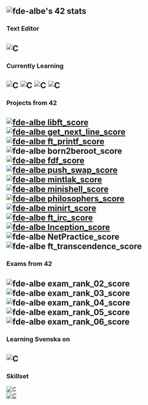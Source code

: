 ![fde-albe's 42 stats](https://badge42.vercel.app/api/v2/cl60uslo9000609mgufzwqfyj/stats?cursusId=21&coalitionId=110)
---
### Text Editor
![C](https://img.shields.io/badge/CLion-000000?style=for-the-badge&logo=clion&logoColor=white)
---
### Currently Learning
![C](https://img.shields.io/badge/C-00599C?style=for-the-badge&logo=c&logoColor=white)
![C](https://img.shields.io/badge/C%2B%2B-00599C?style=for-the-badge&logo=c%2B%2B&logoColor=white)
![C](https://img.shields.io/badge/OpenGL-FFFFFF?style=for-the-badge&logo=opengl)
![C](https://img.shields.io/badge/Python-FFD43B?style=for-the-badge&logo=python&logoColor=blue)
---
### Projects from 42
[![fde-albe libft_score](https://img.shields.io/badge/Libft-125-brightgreen?style=flat-square)](https://github.com/PireXa/42_Libft)
<br />
[![fde-albe get_next_line_score](https://img.shields.io/badge/get_next_line-125-brightgreen?style=flat-square)](https://github.com/PireXa/42_Get_Next_Line)
<br />
[![fde-albe ft_printf_score](https://img.shields.io/badge/ft_printf-100-brightgreen?style=flat-square)](https://github.com/PireXa/42_ft_printf)
<br />
![fde-albe born2beroot_score](https://img.shields.io/badge/Born_2beroot-105-brightgreen?style=flat-square)
<br />
[![fde-albe fdf_score](https://img.shields.io/badge/Fdf-118-brightgreen?style=flat-square)](https://github.com/PireXa/42_Fdf)
<br />
[![fde-albe push_swap_score](https://img.shields.io/badge/Push_Swap-81-brightgreen?style=flat-square)](https://github.com/PireXa/42_push_swap)
<br />
[![fde-albe mintlak_score](https://img.shields.io/badge/Minitalk-100-brightgreen?style=flat-square)](https://github.com/PireXa/42_Minitalk)
<br />
[![fde-albe minishell_score](https://img.shields.io/badge/Minishell-100-brightgreen?style=flat-square)](https://github.com/PireXa/42-minishell)
<br />
[![fde-albe philosophers_score](https://img.shields.io/badge/Philosophers-100-brightgreen?style=flat-square)](https://github.com/PireXa/42_philosophers)
<br />
[![fde-albe minirt_score](https://img.shields.io/badge/MiniRT-110-brightgreen?style=flat-square)](https://github.com/PireXa/42_MiniRT)
<br />
[![fde-albe ft_irc_score](https://img.shields.io/badge/ft_IRC-100-brightgreen?style=flat-square)](https://github.com/PireXa/42_ft_irc)
<br />
[![fde-albe Inception_score](https://img.shields.io/badge/Inception-100-brightgreen?style=flat-square)](https://github.com/PireXa/42_Inception)
<br />
![fde-albe NetPractice_score](https://img.shields.io/badge/NetPractice-100-brightgreen?style=flat-square)
<br />
![fde-albe ft_transcendence_score](https://img.shields.io/badge/ft_transcendence-100-brightgreen?style=flat-square)
---
### Exams from 42
![fde-albe exam_rank_02_score](https://img.shields.io/badge/Exam_Rank_02-100-brightgreen?style=flat-square)
<br />
![fde-albe exam_rank_03_score](https://img.shields.io/badge/Exam_Rank_03-100-brightgreen?style=flat-square)
<br />
![fde-albe exam_rank_04_score](https://img.shields.io/badge/Exam_Rank_04-100-brightgreen?style=flat-square)
<br />
![fde-albe exam_rank_05_score](https://img.shields.io/badge/Exam_Rank_05-100-brightgreen?style=flat-square)
<br />
![fde-albe exam_rank_06_score](https://img.shields.io/badge/Exam_Rank_06-100-brightgreen?style=flat-square)
---
### Learning Svenska on
![C](https://img.shields.io/badge/Duolingo-58CC02?style=for-the-badge&logo=Duolingo&logoColor=white)
---
### Skillset
![C](https://img.shields.io/badge/RocketLeague-ProPlayer-blue?style=flat-square)
<br />
[![C](https://img.shields.io/badge/Rubik%60s%20Cube%20Record-12.30-brightgreen?style=flat-square)](https://www.google.com/imgres?q=rubik%27s%20cube&imgurl=https%3A%2F%2Fm.media-amazon.com%2Fimages%2FI%2F81XW83q04fL._AC_SL1500_.jpg&imgrefurl=https%3A%2F%2Fwww.ubuy.com.pt%2Fen%2Fproduct%2F7OE2INZRS-rubik-s-cube-3x3-magnetic-speed-cube-super-fast-problem-solving-challenging-retro-fidget-toy-travel-brain-teaser-for-adults-amp-kids-ages-8&docid=UAIo0C75TZUavM&tbnid=YS6kbWsYAOqvsM&vet=12ahUKEwjfwcGOtb-GAxXZTaQEHYxeBKEQM3oECBgQAA..i&w=1500&h=1422&hcb=2&itg=1&ved=2ahUKEwjfwcGOtb-GAxXZTaQEHYxeBKEQM3oECBgQAA)
